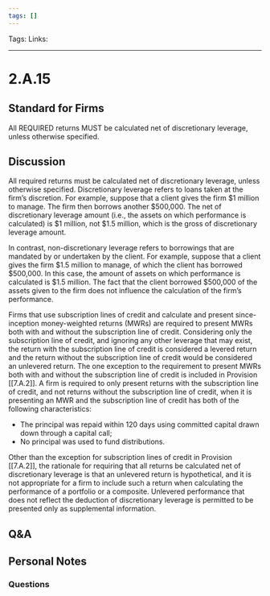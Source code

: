 ```yaml
---
tags: []
---
```

Tags: 
Links: 
___
# 2.A.15
## Standard for Firms
All REQUIRED returns MUST be calculated net of discretionary leverage, unless otherwise specified.
## Discussion
All required returns must be calculated net of discretionary leverage, unless otherwise specified. Discretionary leverage refers to loans taken at the firm’s discretion. For example, suppose that a client gives the firm $1 million to manage. The firm then borrows another $500,000. The net of discretionary leverage amount (i.e., the assets on which performance is calculated) is $1 million, not $1.5 million, which is the gross of discretionary leverage amount.

In contrast, non-discretionary leverage refers to borrowings that are mandated by or undertaken by the client. For example, suppose that a client gives the firm $1.5 million to manage, of which the client has borrowed $500,000. In this case, the amount of assets on which performance is calculated is $1.5 million. The fact that the client borrowed $500,000 of the assets given to the firm does not influence the calculation of the firm’s performance.

Firms that use subscription lines of credit and calculate and present since-inception money-weighted returns (MWRs) are required to present MWRs both with and without the subscription line of credit. Considering only the subscription line of credit, and ignoring any other leverage that may exist, the return with the subscription line of credit is considered a levered return and the return without the subscription line of credit would be considered an unlevered return. The one exception to the requirement to present MWRs both with and without the subscription line of credit is included in Provision [[7.A.2]]. A firm is required to only present returns with the subscription line of credit, and not returns without the subscription line of credit, when it is presenting an MWR and the subscription line of credit has both of the following characteristics:
- The principal was repaid within 120 days using committed capital drawn down through a capital call;
- No principal was used to fund distributions.

Other than the exception for subscription lines of credit in Provision [[7.A.2]], the rationale for requiring that all returns be calculated net of discretionary leverage is that an unlevered return is hypothetical, and it is not appropriate for a firm to include such a return when calculating the performance of a portfolio or a composite. Unlevered performance that does not reflect the deduction of discretionary leverage is permitted to be presented only as supplemental information.
## Q&A

## Personal Notes

### Questions